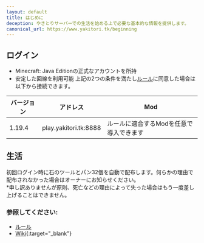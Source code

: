 ```yaml
---
layout: default
title: はじめに
deception: やきとりサーバーでの生活を始める上で必要な基本的な情報を提供します。
canonical_url: https://www.yakitori.tk/beginning
---
```


## ログイン
- Minecraft: Java Editionの正式なアカウントを所持
- 安定した回線を利用可能
上記の2つの条件を満たし[ルール](./rules)に同意した場合は以下から接続できます。  

| バージョン | アドレス | Mod |
| --- | --- | --- |
| 1.19.4 | play.yakitori.tk:8888 | ルールに適合するModを任意で導入できます |

## 生活
初回ログイン時に石のツールとパン32個を自動で配布します。何らかの理由で配布されなかった場合はオーナーにお知らせください。  
*申し訳ありませんが原則、死亡などの理由によって失った場合はもう一度差し上げることはできません。  
### 参照してください:
- [ルール](./rules)  
- [Wiki](https://wiki.yakitori.tk/){:target="_blank"}